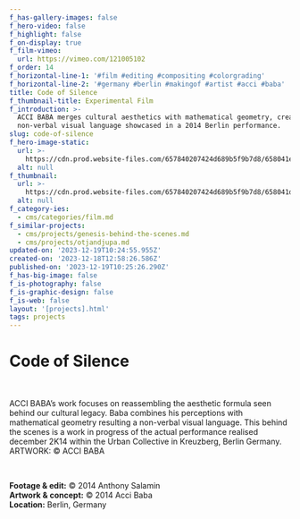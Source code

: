 ```yaml
---
f_has-gallery-images: false
f_hero-video: false
f_highlight: false
f_on-display: true
f_film-vimeo:
  url: https://vimeo.com/121005102
f_order: 14
f_horizontal-line-1: '#film #editing #compositing #colorgrading'
f_horizontal-line-2: '#germany #berlin #makingof #artist #acci #baba'
title: Code of Silence
f_thumbnail-title: Experimental Film
f_introduction: >-
  ACCI BABA merges cultural aesthetics with mathematical geometry, creating a
  non-verbal visual language showcased in a 2014 Berlin performance.
slug: code-of-silence
f_hero-image-static:
  url: >-
    https://cdn.prod.website-files.com/657840207424d689b5f9b7d8/658041e846fa2dba9cc99b67_hero.webp
  alt: null
f_thumbnail:
  url: >-
    https://cdn.prod.website-files.com/657840207424d689b5f9b7d8/658041de1e4456cfd61742ac_thumbnail.webp
  alt: null
f_category-ies:
  - cms/categories/film.md
f_similar-projects:
  - cms/projects/genesis-behind-the-scenes.md
  - cms/projects/otjandjupa.md
updated-on: '2023-12-19T10:24:55.955Z'
created-on: '2023-12-18T12:58:26.586Z'
published-on: '2023-12-19T10:25:26.290Z'
f_has-big-image: false
f_is-photography: false
f_is-graphic-design: false
f_is-web: false
layout: '[projects].html'
tags: projects
---
```


Code of Silence
===============

‍

ACCI BABA’s work focuses on reassembling the aesthetic formula seen behind our cultural legacy. Baba combines his perceptions with mathematical geometry resulting a non-verbal visual language. This behind the scenes is a work in progress of the actual performance realised december 2K14 within the Urban Collective in Kreuzberg, Berlin Germany. ARTWORK: © ACCI BABA

‍  

**Footage & edit:** © 2014 Anthony Salamin  
**Artwork & concept:** © 2014 Acci Baba  
**Location:** Berlin, Germany
